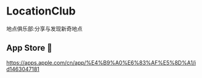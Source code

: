 # LocationClub
地点俱乐部:分享与发现新奇地点

## App Store 🔗
https://apps.apple.com/cn/app/%E4%B9%A0%E6%83%AF%E5%8D%A1/id1463047181
